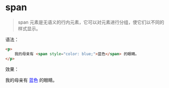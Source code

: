 # span

> span 元素是无语义的行内元素，它可以对元素进行分组，使它们以不同的样式显示。

语法：

```html
<p>
    我的母亲有 <span style="color: blue;">蓝色</span> 的眼睛。
</p>
```

效果：

<p>
    我的母亲有 <span style="color: blue;">蓝色</span> 的眼睛。
</p>